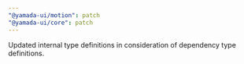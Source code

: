 ```yaml
---
"@yamada-ui/motion": patch
"@yamada-ui/core": patch
---
```


Updated internal type definitions in consideration of dependency type definitions.
